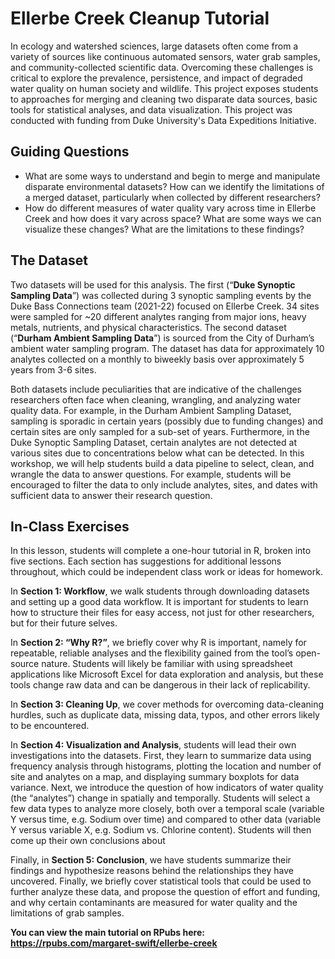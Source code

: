 # Ellerbe Creek Cleanup Tutorial

In ecology and watershed sciences, large datasets often come from a variety of sources like continuous automated sensors, water grab samples, and community-collected scientific data. Overcoming these challenges is critical to explore the prevalence, persistence, and impact of degraded water quality on human society and wildlife. This project exposes students to approaches for merging and cleaning two disparate data sources, basic tools for statistical analyses, and data visualization. This project was conducted with funding from Duke University's Data Expeditions Initiative.

## Guiding Questions 
- What are some ways to understand and begin to merge and manipulate disparate environmental datasets? How can we identify the limitations of a merged dataset, particularly when collected by different researchers? 
- How do different measures of water quality vary across time in Ellerbe Creek and how does it vary across space? What are some ways we can visualize these changes? What are the limitations to these findings?  

## The Dataset 
Two datasets will be used for this analysis. The first (“**Duke Synoptic Sampling Data**”) was collected during 3 synoptic sampling events by the Duke Bass Connections team (2021-22) focused on Ellerbe Creek. 34 sites were sampled for ~20 different analytes ranging from major ions, heavy metals, nutrients, and physical characteristics. The second dataset (“**Durham Ambient Sampling Data**”) is sourced from the City of Durham’s ambient water sampling program. The dataset has data for approximately 10 analytes collected on a monthly to biweekly basis over approximately 5 years from 3-6 sites.  

Both datasets include peculiarities that are indicative of the challenges researchers often face when cleaning, wrangling, and analyzing water quality data. For example, in the Durham Ambient Sampling Dataset, sampling is sporadic in certain years (possibly due to funding changes) and certain sites are only sampled for a sub-set of years. Furthermore, in the Duke Synoptic Sampling Dataset, certain analytes are not detected at various sites due to concentrations below what can be detected. In this workshop, we will help students build a data pipeline to select, clean, and wrangle the data to answer questions. For example, students will be encouraged to filter the data to only include analytes, sites, and dates with sufficient data to answer their research question.  
 
## In-Class Exercises 
In this lesson, students will complete a one-hour tutorial in R, broken into five sections. Each section has suggestions for additional lessons throughout, which could be independent class work or ideas for homework.  

In **Section 1: Workflow**, we walk students through downloading datasets and setting up a good data workflow. It is important for students to learn how to structure their files for easy access, not just for other researchers, but for their future selves. 

In **Section 2: “Why R?”**, we briefly cover why R is important, namely for repeatable, reliable analyses and the flexibility gained from the tool’s open-source nature. Students will likely be familiar with using spreadsheet applications like Microsoft Excel for data exploration and analysis, but these tools change raw data and can be dangerous in their lack of replicability. 

In **Section 3: Cleaning Up**, we cover methods for overcoming data-cleaning hurdles, such as duplicate data, missing data, typos, and other errors likely to be encountered.  

In **Section 4: Visualization and Analysis**, students will lead their own investigations into the datasets. First, they learn to summarize data using frequency analysis through histograms, plotting the location and number of site and analytes on a map, and displaying summary boxplots for data variance. Next, we introduce the question of how indicators of water quality (the “analytes”) change in spatially and temporally. Students will select a few data types to analyze more closely, both over a temporal scale (variable Y versus time, e.g. Sodium over time) and compared to other data (variable Y versus variable X, e.g. Sodium vs. Chlorine content). Students will then come up their own conclusions about  

Finally, in **Section 5: Conclusion**, we have students summarize their findings and hypothesize reasons behind the relationships they have uncovered. Finally, we briefly cover statistical tools that could be used to further analyze these data, and propose the question of effort and funding, and why certain contaminants are measured for water quality and the limitations of grab samples.  
 
**You can view the main tutorial on RPubs here: https://rpubs.com/margaret-swift/ellerbe-creek**

